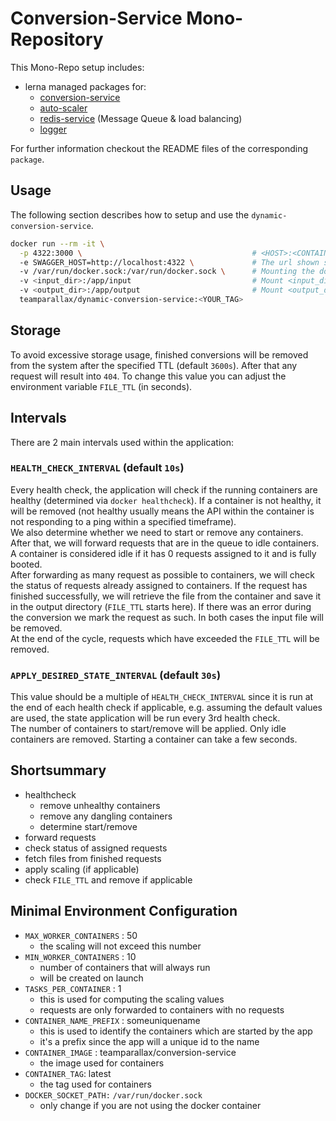 # Conversion-Service Mono-Repository

This Mono-Repo setup includes:

- lerna managed packages for:
  - [conversion-service](packages/conversion-service/README.md)
  - [auto-scaler](packages/auto-scaler/README.md)
  - [redis-service](packages/redis/README.md) (Message Queue & load balancing)
  - [logger](packages/logger/README.md)

For further information checkout the README files of the corresponding `package`.

## Usage

The following section describes how to setup and use the `dynamic-conversion-service`.

```bash
docker run --rm -it \
  -p 4322:3000 \                                      # <HOST>:<CONTAINER>
  -e SWAGGER_HOST=http://localhost:4322 \             # The url shown swagger UI
  -v /var/run/docker.sock:/var/run/docker.sock \      # Mounting the docker socket in order to scale
  -v <input_dir>:/app/input                           # Mount <input_dir> to the input within the container
  -v <output_dir>:/app/output                         # Mount <output_dir> to the output within the container
  teamparallax/dynamic-conversion-service:<YOUR_TAG>
```

## Storage
To avoid excessive storage usage, finished conversions will be removed from the
system after the specified TTL (default `3600s`). After that any request will 
result into `404`. To change this value you can adjust the environment variable 
`FILE_TTL` (in seconds).

## Intervals
There are 2 main intervals used within the application:

### `HEALTH_CHECK_INTERVAL` (default `10s`)
Every health check, the application will check if the running containers are 
healthy (determined via `docker healthcheck`). 
If a container is not healthy, it will be removed (not healthy usually means the 
API within the container is not responding to a ping within a specified 
timeframe).  
We also determine whether we need to start or remove any containers.
After that, we will forward requests that are in the queue to idle containers.
A container is considered idle if it has 0 requests assigned to it and is fully 
booted.  
After forwarding as many request as possible to containers, we will check the
status of requests already assigned to containers. If the request has finished
successfully, we will retrieve the file from the container and save it 
in the output directory (`FILE_TTL` starts here). If there was an error during the 
conversion we mark the request as such. In both cases the input file will be 
removed.  
At the end of the cycle, requests which have exceeded the `FILE_TTL` will be
removed.

### `APPLY_DESIRED_STATE_INTERVAL` (default `30s`)
This value should be a multiple of `HEALTH_CHECK_INTERVAL` since it is run 
at the end of each health check if applicable, e.g. assuming the default values 
are used, the state application will be run every 3rd health check.  
The number of containers to start/remove will be applied. Only idle containers
are removed. Starting a container can take a few seconds.

## Shortsummary
- healthcheck
  - remove unhealthy containers
  - remove any dangling containers
  - determine start/remove
- forward requests
- check status of assigned requests
- fetch files from finished requests
- apply scaling (if applicable)
- check `FILE_TTL` and remove if applicable


## Minimal Environment Configuration
- `MAX_WORKER_CONTAINERS` : 50
  - the scaling will not exceed this number
- `MIN_WORKER_CONTAINERS` : 10
  - number of containers that will always run
  - will be created on launch
- `TASKS_PER_CONTAINER` : 1
  - this is used for computing the scaling values
  - requests are only forwarded to containers with no requests
- `CONTAINER_NAME_PREFIX` : someuniquename
  - this is used to identify the containers which are started by the app
  - it's a prefix since the app will a unique id to the name
- `CONTAINER_IMAGE` : teamparallax/conversion-service
  - the image used for containers
- `CONTAINER_TAG`: latest
  - the tag used for containers
- `DOCKER_SOCKET_PATH:` `/var/run/docker.sock`
  - only change if you are not using the docker container
